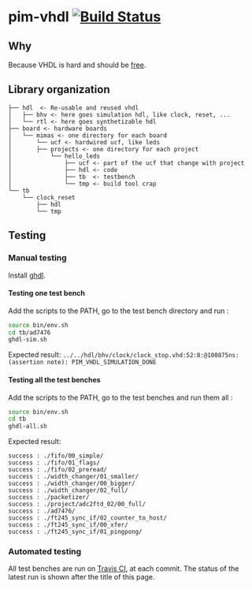 # pim-vhdl [![Build Status](https://travis-ci.org/RandomReaper/pim-vhdl.svg?branch=master)](https://travis-ci.org/RandomReaper/pim-vhdl)

## Why
Because VHDL is hard and should be [free](https://fsf.org/).

## Library organization
```
├── hdl  <- Re-usable and reused vhdl
│   ├── bhv <- here goes simulation hdl, like clock, reset, ...
│   └── rtl <- here goes synthetizable hdl
├── board <- hardware boards
│   └── mimas <- one directory for each board
│       └── ucf <- hardwired ucf, like leds
│       ├── projects <- one directory for each project
│           └── hello_leds
│               ├── ucf <- part of the ucf that change with project
│               ├── hdl <- code
│               ├── tb  <- testbench
│               └── tmp <- build tool crap
└── tb
    └── clock_reset
        ├── hdl
        └── tmp
```


## Testing
### Manual testing
Install [ghdl](https://github.com/tgingold/ghdl).

#### Testing one test bench
Add the scripts to the PATH, go to the test bench directory and run :
```bash
source bin/env.sh
cd tb/ad7476
ghdl-sim.sh
```
Expected result: ```../../hdl/bhv/clock/clock_stop.vhd:52:8:@100875ns:(assertion note): PIM_VHDL_SIMULATION_DONE```

#### Testing all the test benches
Add the scripts to the PATH, go to the test benches and run them all :
```bash
source bin/env.sh
cd tb
ghdl-all.sh
```
Expected result:
```
success : ./fifo/00_simple/
success : ./fifo/01_flags/
success : ./fifo/02_preread/
success : ./width_changer/01_smaller/
success : ./width_changer/00_bigger/
success : ./width_changer/02_full/
success : ./packetizer/
success : ./project/adc2ftd_02/00_full/
success : ./ad7476/
success : ./ft245_sync_if/02_counter_to_host/
success : ./ft245_sync_if/00_xfer/
success : ./ft245_sync_if/01_pingpong/
```

### Automated testing
All test benches are run on [Travis CI](https://travis-ci.org), at each commit. The status of the latest run is shown after the title of this page.

